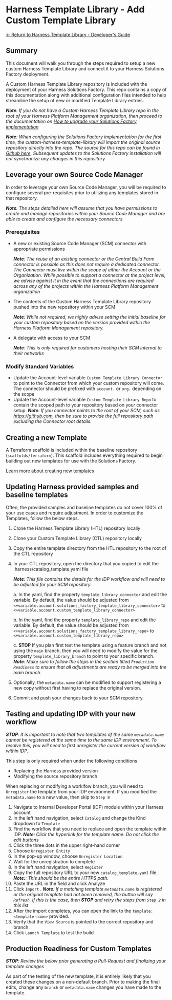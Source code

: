 # Harness Template Library - Add Custom Template Library
[<- Return to Harness Template Library - Developer's Guide](../README.md)

## Summary

This document will walk you through the steps required to setup a new custom Harness Template Library and connect it to your Harness Solutions Factory deployment.

A Custom Harness Template Library repository is included with the deployment of your Harness Solutions Factory.  This repo contains a copy of this documentation along with additional configuration files intended to help streamline the setup of new or modified Template Library entries.

_**Note**: If you do not have a Custom Harness Template Library repo in the root of your Harness Platform Management organization, then proceed to the documentation on [How to upgrade your Solutions Factory implementation](../docs/upgrading-your-installation.md)_

_**Note**: When configuring the Solutions Factory implementation for the first time, the custom-harness-template-library will import the original source repository directly into the repo.  The source for this repo can be found in [Github here](https://github.com/harness-solutions-factory/custom-harness-template-library).  Subsequent updates to the Solutions Factory installation will not synchronize any changes in this repository._

## Leverage your own Source Code Manager

In order to leverage your own Source Code Manager, you will be required to configure several pre-requisites prior to utilizing any templates stored in that repository.

_**Note**: The steps detailed here will assume that you have permissions to create and manage repositories within your Source Code Manager and are able to create and configure the necessary connectors_

### Prerequisites

- A new or existing Source Code Manager (SCM) connector with appropriate permissions

    _**Note**: The reuse of an existing connector or the Central Build Farm connector is possible as this does not require a dedicated connector.  The Connector must live within the scope of either the Account or the Organization. While possible to support a connector at the project level, we advise against it in the event that the connections are required across any of the projects within the Harness Platform Management organization_
- The contents of the Custom Harness Template Library repository pushed into the new repository within your SCM

    _**Note**: While not required, we highly advise setting the initial baseline for your custom repository based on the version provided within the Harness Platform Management repository._

- A delegate with access to your SCM

    _**Note**: This is only required for customers hosting their SCM internal to their networks_

### Modify Standard Variables

- Update the Account-level variable `Custom Template Library Connector` to point to the Connector from which your custom repository will come.  The connector should be prefixed with `account.` or `org.` depending on the scope
- Update the Account-level variable `Custom Template Library Repo` to contain the scoped path to your repository based on your connector setup. _**Note**: If you connector points to the root of your SCM, such as https://github.com, then be sure to provide the full repository path excluding the Connector root details._

## Creating a new Template

A Terraform scaffold is included within the baseline repository (`scaffolds/terraform`).  This scaffold includes everything required to begin building out new templates for use with the Solutions Factory.

[Learn more about creating new templates](../docs/add-terraform-template.md)

## Updating Harness provided samples and baseline templates

Often, the provided samples and baseline templates do not cover 100% of your use cases and require adjustment. In order to customize the Templates, follow the below steps.

1. Clone the Harness Template Library (HTL) repository locally
2. Clone your Custom Template Library (CTL) repository locally
3. Copy the entire template directory from the HTL repository to the root of the CTL repository
4. In your CTL repository, open the directory that you copied to edit the .harness/catalog_template.yaml file

    _**Note**: This file contains the details for the IDP workflow and will need to be adjusted for your SCM repository_

    a. In the yaml, find the property `template_library_connector` and edit the variable.  By default, the value should be adjusted from `<+variable.account.solutions_factory_template_library_connector>` to `<+variable.account.custom_template_library_connector>`

    b. In the yaml, find the property `template_library_repo` and edit the variable.  By default, the value should be adjusted from `<+variable.account.solutions_factory_template_library_repo>` to `<+variable.account.custom_template_library_repo>`

    c. **STOP** If you plan first test the template using a feature branch and not using the `main` branch, then you will need to modify the value for the property `template_library_branch` to point to your specific branch. _**Note**: Make sure to follow the steps in the section titled `Production Readiness` to ensure that all adjustments are ready to be merged into the main branch._

5. Optionally, the `metadata.name` can be modified to support registering a new copy without first having to replace the original version.
6. Commit and push your changes back to your SCM repository.

## Testing and updating IDP with your new workflow
_**STOP**: It is important to note that two templates of the same `metadata.name` cannot be registered at the same time to the same IDP environment. To resolve this, you will need to first unregister the current version of workflow within IDP._

This step is only required when under the following conditions

- Replacing the Harness provided version
- Modifying the source repository branch

When replacing or modifying a worklfow branch, you will need to `Unregister` the template from your IDP environment. If you modified the `metadata.name` to a new value, then skip to `Step 8`

1. Navigate to Internal Developer Portal (IDP) module within your Harness account
2. In the left hand navigation, select `Catalog` and change the Kind dropdown to `Template`
3. Find the workflow that you need to replace and open the template within IDP. _**Note**: Click the hyperlink for the template name. Do not click the edit buttons_
4. Click the three dots in the upper right-hand corner
5. Choose `Unregister Entity`
6. In the pop-up window, choose `Unregister Location`
7. Wait for the unregistration to complete
8. In the left hand navigation, select `Register`
9. Copy the full repository URL to your new `catalog_template.yaml` file.  _**Note:**: This should be the entire HTTPS path._
10. Paste the URL in the field and click Analyze
11. Click `Import` .  _**Note**: If a matching template `metadata.name` is registered or the original template had not been removed, the button will say `Refresh`.  If this is the case, then **STOP** and retry the steps from `Step 2` in this list_
12. After the import completes, you can open the link to the `template:<template-name>` provided.
13. Verify that the `View Source` is pointed to the correct repository and branch.
14. Click `Launch Template` to test the build

## Production Readiness for Custom Templates

_**STOP**: Review the below prior generating a Pull-Request and finalizing your template changes_

As part of the testing of the new template, it is entirely likely that you created these changes on a non-default branch.  Prior to making the final edits, change any `branch` or `metadata.name` changes you have made to the template.


